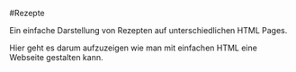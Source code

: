 #Rezepte

Ein einfache Darstellung von Rezepten auf unterschiedlichen HTML Pages.

Hier geht es darum aufzuzeigen wie man mit einfachen HTML eine Webseite gestalten kann.